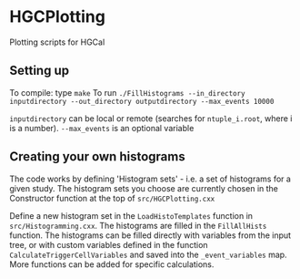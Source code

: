 # HGCPlotting
Plotting scripts for HGCal

## Setting up
To compile: type `make`
To run `./FillHistograms --in_directory inputdirectory --out_directory outputdirectory --max_events 10000`

`inputdirectory` can be local or remote (searches for `ntuple_i.root`, where i is a number).
`--max_events` is an optional variable

## Creating your own histograms

The code works by defining 'Histogram sets' - i.e. a set of histograms for a given study.
The histogram sets you choose are currently chosen in the Constructor function at the top of `src/HGCPlotting.cxx`

Define a new histogram set in the `LoadHistoTemplates` function in `src/Histogramming.cxx`.
The histograms are filled in the `FillAllHists` function.
The histograms can be filled directly with variables from the input tree, or with custom variables defined in the function `CalculateTriggerCellVariables` and saved into the `_event_variables` map. 
More functions can be added for specific calculations.
